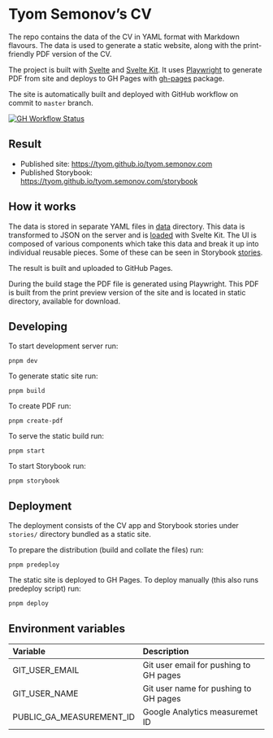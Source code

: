# Tyom Semonov’s CV

The repo contains the data of the CV in YAML format with Markdown flavours. The
data is used to generate a static website, along with the print-friendly PDF
version of the CV.

The project is built with [Svelte](https://svelte.dev) and [Svelte Kit](https://kit.svelte.dev/).
It uses [Playwright](https://playwright.dev/) to generate PDF from site and deploys to
GH Pages with [gh-pages](https://github.com/tschaub/gh-pages) package.

The site is automatically built and deployed with GitHub workflow on commit to `master` branch.

[![GH Workflow Status](https://github.com/tyom/tyom.semonov.com/workflows/Deployer/badge.svg)](https://github.com/tyom/tyom.semonov.com/actions?query=workflow%3ADeployer)

## Result

- Published site: https://tyom.github.io/tyom.semonov.com
- Published Storybook: https://tyom.github.io/tyom.semonov.com/storybook

## How it works

The data is stored in separate YAML files in [data](/data) directory. This data is transformed to JSON on the server
and is [loaded](https://kit.svelte.dev/docs#loading) with Svelte Kit. The UI is composed of various components which take
this data and break it up into individual reusable pieces. Some of these can be seen in Storybook [stories](/stories).

The result is built and uploaded to GitHub Pages.

During the build stage the PDF file is generated using Playwright. This PDF is built from the print preview
version of the site and is located in static directory, available for download.

## Developing

To start development server run:

    pnpm dev

To generate static site run:

    pnpm build

To create PDF run:

    pnpm create-pdf

To serve the static build run:

    pnpm start

To start Storybook run:

    pnpm storybook

## Deployment

The deployment consists of the CV app and Storybook stories under `stories/` directory bundled as a static site.

To prepare the distribution (build and collate the files) run:

    pnpm predeploy

The static site is deployed to GH Pages. To deploy manually (this also runs predeploy script) run:

    pnpm deploy

## Environment variables

| Variable                 | Description                            |
| :----------------------- | :------------------------------------- |
| GIT_USER_EMAIL           | Git user email for pushing to GH pages |
| GIT_USER_NAME            | Git user name for pushing to GH pages  |
| PUBLIC_GA_MEASUREMENT_ID | Google Analytics measuremet ID         |
